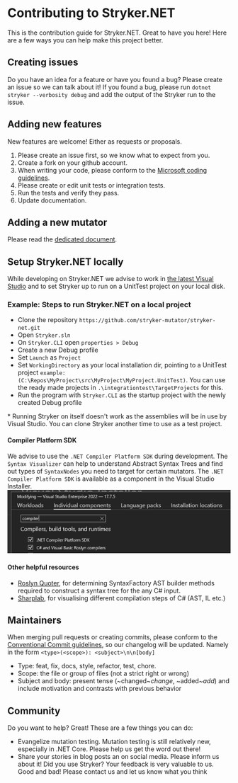 # Contributing to Stryker.NET
This is the contribution guide for Stryker.NET. Great to have you here! Here are a few ways you can help make this project better.

## Creating issues
Do you have an idea for a feature or have you found a bug? Please create an issue so we can talk about it!
If you found a bug, please run ```dotnet stryker --verbosity debug``` and add the output of the Stryker run to the issue.

## Adding new features
New features are welcome! Either as requests or proposals.

1.	Please create an issue first, so we know what to expect from you.
1.	Create a fork on your github account.
1.	When writing your code, please conform to the [Microsoft coding guidelines](https://docs.microsoft.com/en-us/dotnet/csharp/programming-guide/inside-a-program/coding-conventions).
1.	Please create or edit unit tests or integration tests.
1.	Run the tests and verify they pass.
1. Update documentation.

## Adding a new mutator
Please read the [dedicated document](adding_a_mutator.md).

## Setup Stryker.NET locally
While developing on Stryker.NET we advise to work in [the latest Visual Studio](https://www.visualstudio.com/downloads/) and to set Stryker up to run on a UnitTest project on your local disk.

### Example: Steps to run Stryker.NET on a local project
*	Clone the repository `https://github.com/stryker-mutator/stryker-net.git`
*	Open `Stryker.sln`
*	On `Stryker.CLI` open `properties > Debug`
*	Create a new Debug profile
*	Set `Launch` as `Project`
*	Set `WorkingDirectory` as your local installation dir, pointing to a UnitTest project `example: (C:\Repos\MyProject\src\MyProject\MyProject.UnitTest)`. You can use the ready made projects in `.\integrationtest\TargetProjects` for this.
*	Run the program with `Stryker.CLI` as the startup project with the newly created Debug profile

\* Running Stryker on itself doesn't work as the assemblies will be in use by Visual Studio. You can clone Stryker another time to use as a test project.

#### Compiler Platform SDK
We advise to use the `.NET Compiler Platform SDK` during development. The `Syntax Visualizer` can help to understand Abstract Syntax Trees and find out types of `SyntaxNodes` you need to target for certain mutators. The `.NET Compiler Platform SDK` is available as a component in the Visual Studio Installer.
![installer example](./docs/images/visual-studio-installer-sdk-tools.png)

#### Other helpful resources
- [Roslyn Quoter](http://roslynquoter.azurewebsites.net/), for determining SyntaxFactory AST builder methods required to construct a syntax tree for the any C# input.
- [Sharplab](https://sharplab.io/), for visualising different compilation steps of C# (AST, IL etc.) 

## Maintainers
When merging pull requests or creating commits, please conform to the [Conventional Commit guidelines](https://github.com/github/awesome-copilot/blob/main/instructions/conventional-commit.prompt.md), so our changelog will be updated.
   Namely in the form `<type>(<scope>): <subject>\n\n[body]`
   * Type: feat, fix, docs, style, refactor, test, chore.
   * Scope: the file or group of files (not a strict right or wrong)
   * Subject and body: present tense (~changed~*change*, ~added~*add*) and include motivation and contrasts with previous behavior

## Community
Do you want to help? Great! These are a few things you can do:

* Evangelize mutation testing. Mutation testing is still relatively new, especially in .NET Core. Please help us get the word out there!
* Share your stories in blog posts an on social media. Please inform us about it! Did you use Stryker? Your feedback is very valuable to us. Good and bad! Please contact us and let us know what you think

